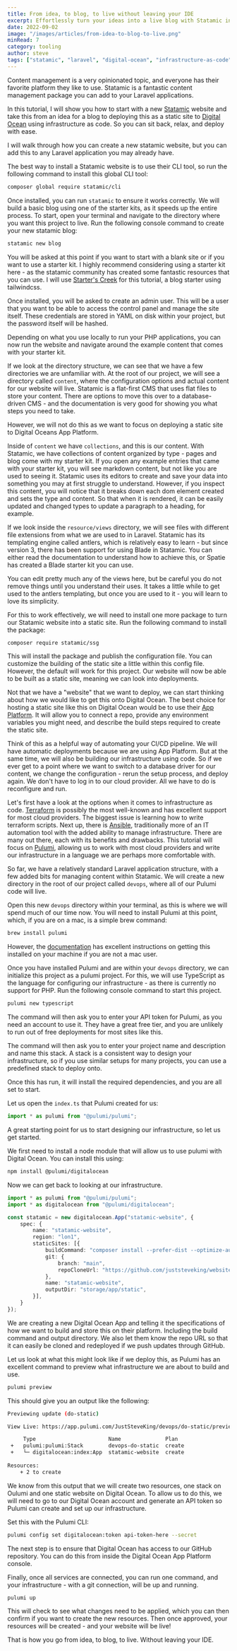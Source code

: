 ```yaml
---
title: From idea, to blog, to live without leaving your IDE
excerpt: Effortlessly turn your ideas into a live blog with Statamic in Laravel, seamlessly managing content and deploying your site to Digital Ocean, all from within your IDE.
date: 2022-09-02
image: "/images/articles/from-idea-to-blog-to-live.png"
minRead: 7
category: tooling
author: steve
tags: ["statamic", "laravel", "digital-ocean", "infrastructure-as-code"]
---
```


Content management is a very opinionated topic, and everyone has their favorite platform they like to use. Statamic is a fantastic content management package you can add to your Laravel applications.

In this tutorial, I will show you how to start with a new [Statamic](https://statamic.dev/) website and take this from an idea for a blog to deploying this as a static site to [Digital Ocean](https://www.digitalocean.com/) using infrastructure as code. So you can sit back, relax, and deploy with ease.

I will walk through how you can create a new statamic website, but you can add this to any Laravel application you may already have.

The best way to install a Statamic website is to use their CLI tool, so run the following command to install this global CLI tool:

```bash
composer global require statamic/cli
```

Once installed, you can run `statamic` to ensure it works correctly. We will build a basic blog using one of the starter kits, as it speeds up the entire process. To start, open your terminal and navigate to the directory where you want this project to live. Run the following console command to create your new statamic blog:

```bash
statamic new blog
```

You will be asked at this point if you want to start with a blank site or if you want to use a starter kit. I highly recommend considering using a starter kit here - as the statamic community has created some fantastic resources that you can use. I will use [Starter's Creek](https://statamic.com/starter-kits/statamic/starters-creek) for this tutorial, a blog starter using tailwindcss.

Once installed, you will be asked to create an admin user. This will be a user that you want to be able to access the control panel and manage the site itself. These credentials are stored in YAML on disk within your project, but the password itself will be hashed.

Depending on what you use locally to run your PHP applications, you can now run the website and navigate around the example content that comes with your starter kit.

If we look at the directory structure, we can see that we have a few directories we are unfamiliar with. At the root of our project, we will see a directory called `content`, where the configuration options and actual content for our website will live. Statamic is a flat-first CMS that uses flat files to store your content. There are options to move this over to a database-driven CMS - and the documentation is very good for showing you what steps you need to take.

However, we will not do this as we want to focus on deploying a static site to Digital Oceans App Platform.

Inside of `content` we have `collections`, and this is our content. With Statamic, we have collections of content organized by type - pages and blog come with my starter kit. If you open any example entries that came with your starter kit, you will see markdown content, but not like you are used to seeing it. Statamic uses its editors to create and save your data into something you may at first struggle to understand. However, if you inspect this content, you will notice that it breaks down each dom element created and sets the type and content. So that when it is rendered, it can be easily updated and changed types to update a paragraph to a heading, for example.

If we look inside the `resource/views` directory, we will see files with different file extensions from what we are used to in Laravel. Statamic has its templating engine called antlers, which is relatively easy to learn - but since version 3, there has been support for using Blade in Statamic. You can either read the documentation to understand how to achieve this, or Spatie has created a Blade starter kit you can use.

You can edit pretty much any of the views here, but be careful you do not remove things until you understand their uses. It takes a little while to get used to the antlers templating, but once you are used to it - you will learn to love its simplicity.

For this to work effectively, we will need to install one more package to turn our Statamic website into a static site. Run the following command to install the package:

```bash
composer require statamic/ssg
```

This will install the package and publish the configuration file. You can customize the building of the static site a little within this config file. However, the default will work for this project. Our website will now be able to be built as a static site, meaning we can look into deployments.

Not that we have a "website" that we want to deploy, we can start thinking about how we would like to get this onto Digital Ocean. The best choice for hosting a static site like this on Digital Ocean would be to use their [App Platform](https://www.digitalocean.com/products/app-platform). It will allow you to connect a repo, provide any environment variables you might need, and describe the build steps required to create the static site. 

Think of this as a helpful way of automating your CI/CD pipeline. We will have automatic deployments because we are using App Platform. But at the same time, we will also be building our infrastructure using code. So if we ever get to a point where we want to switch to a database driver for our content, we change the configuration - rerun the setup process, and deploy again. We don't have to log in to our cloud provider. All we have to do is reconfigure and run.

Let's first have a look at the options when it comes to infrastructure as code. [Terraform](https://www.terraform.io/) is possibly the most well-known and has excellent support for most cloud providers. The biggest issue is learning how to write terraform scripts. Next up, there is [Ansible](https://www.ansible.com/), traditionally more of an IT automation tool with the added ability to manage infrastructure. There are many out there, each with its benefits and drawbacks. This tutorial will focus on [Pulumi](https://www.pulumi.com/), allowing us to work with most cloud providers and write our infrastructure in a language we are perhaps more comfortable with.

So far, we have a relatively standard Laravel application structure, with a few added bits for managing content within Statamic. We will create a new directory in the root of our project called `devops`, where all of our Pulumi code will live.

Open this new `devops` directory within your terminal, as this is where we will spend much of our time now. You will need to install Pulumi at this point, which, if you are on a mac, is a simple brew command:

```bash
brew install pulumi
```

However, the [documentation](https://www.pulumi.com/docs/get-started/install/) has excellent instructions on getting this installed on your machine if you are not a mac user.

Once you have installed Pulumi and are within your `devops` directory, we can initialize this project as a pulumi project. For this, we will use TypeScript as the language for configuring our infrastructure - as there is currently no support for PHP. Run the following console command to start this project.

```bash
pulumi new typescript
```

The command will then ask you to enter your API token for Pulumi, as you need an account to use it. They have a great free tier, and you are unlikely to run out of free deployments for most sites like this.

The command will then ask you to enter your project name and description and name this stack. A stack is a consistent way to design your infrastructure, so if you use similar setups for many projects, you can use a predefined stack to deploy onto.

Once this has run, it will install the required dependencies, and you are all set to start.

Let us open the `index.ts` that Pulumi created for us:

```typescript
import * as pulumi from "@pulumi/pulumi";
```

A great starting point for us to start designing our infrastructure, so let us get started.

We first need to install a node module that will allow us to use pulumi with Digital Ocean. You can install this using:

```bash
npm install @pulumi/digitalocean
```

Now we can get back to looking at our infrastructure.

```typescript
import * as pulumi from "@pulumi/pulumi";
import * as digitalocean from "@pulumi/digitalocean";

const statamic = new digitalocean.App("statamic-website", {
    spec: {
        name: "statamic-website",
        region: "lon1",
        staticSites: [{
            buildCommand: "composer install --prefer-dist --optimize-autoloader && php please cach:clear && npm ci && npm run production && php please ssg:generate",
            git: {
                branch: "main",
                repoCloneUrl: "https://github.com/juststeveking/website.git",
            },
            name: "statamic-website",
            outputDir: "storage/app/static",
        }],
    }
});
```

We are creating a new Digital Ocean App and telling it the specifications of how we want to build and store this on their platform. Including the build command and output directory. We also let them know the repo URL so that it can easily be cloned and redeployed if we push updates through GitHub.

Let us look at what this might look like if we deploy this, as Pulumi has an excellent command to preview what infrastructure we are about to build and use.

```bash
pulumi preview
```

This should give you an output like the following:

```bash
Previewing update (do-static)

View Live: https://app.pulumi.com/JustSteveKing/devops/do-static/previews/5a4fc21d-ac2c-484a-9e35-bbaf527a9975

     Type                       Name              Plan       
 +   pulumi:pulumi:Stack        devops-do-static  create     
 +   └─ digitalocean:index:App  statamic-website  create     
 
Resources:
    + 2 to create
```

We know from this output that we will create two resources, one stack on Oulumi and one static website on Digital Ocean. To allow us to do this, we will need to go to our Digital Ocean account and generate an API token so Pulumi can create and set up our infrastructure.

Set this with the Pulumi CLI:

```bash
pulumi config set digitalocean:token api-token-here --secret
```

The next step is to ensure that Digital Ocean has access to our GitHub repository. You can do this from inside the Digital Ocean App Platform console.

Finally, once all services are connected, you can run one command, and your infrastructure - with a git connection, will be up and running.

```bash
pulumi up
```

This will check to see what changes need to be applied, which you can then confirm if you want to create the new resources. Then once approved, your resources will be created - and your website will be live!

That is how you go from idea, to blog, to live. Without leaving your IDE.
